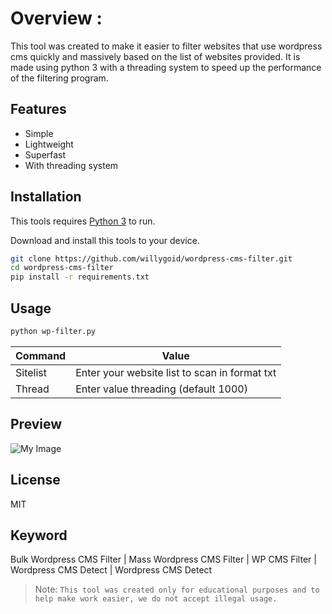 # Overview :
This tool was created to make it easier to filter websites that use wordpress cms quickly and massively based on the list of websites provided. It is made using python 3 with a threading system to speed up the performance of the filtering program.

## Features
- Simple
- Lightweight
- Superfast
- With threading system

## Installation

This tools requires [Python 3](https://python.org/) to run.

Download and install this tools to your device.

```sh
git clone https://github.com/willygoid/wordpress-cms-filter.git
cd wordpress-cms-filter
pip install -r requirements.txt
```

## Usage
```txt
python wp-filter.py
```
| Command | Value |
| ------ | ------ |
| Sitelist | Enter your website list to scan in format txt |
| Thread | Enter value threading (default 1000) |

## Preview

![My Image](/wp-filter_preview.pngg)


## License

MIT

## Keyword
Bulk Wordpress CMS Filter | Mass Wordpress CMS Filter | WP CMS Filter | Wordpress CMS Detect | Wordpress CMS Detect 

> Note: `This tool was created only for educational purposes and to help make work easier, we do not accept illegal usage.`

